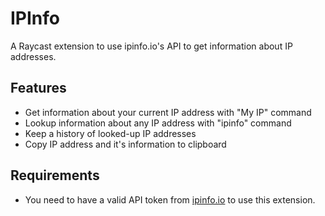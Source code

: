 # IPInfo

A Raycast extension to use ipinfo.io's API to get information about IP addresses.

## Features

- Get information about your current IP address with "My IP" command
- Lookup information about any IP address with "ipinfo" command
- Keep a history of looked-up IP addresses
- Copy IP address and it's information to clipboard

## Requirements

- You need to have a valid API token from [ipinfo.io](https://ipinfo.io/) to use this extension.
